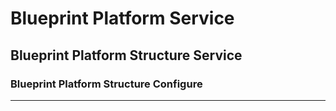 # Blueprint Platform Service

## Blueprint Platform Structure Service

### Blueprint Platform Structure Configure

----
